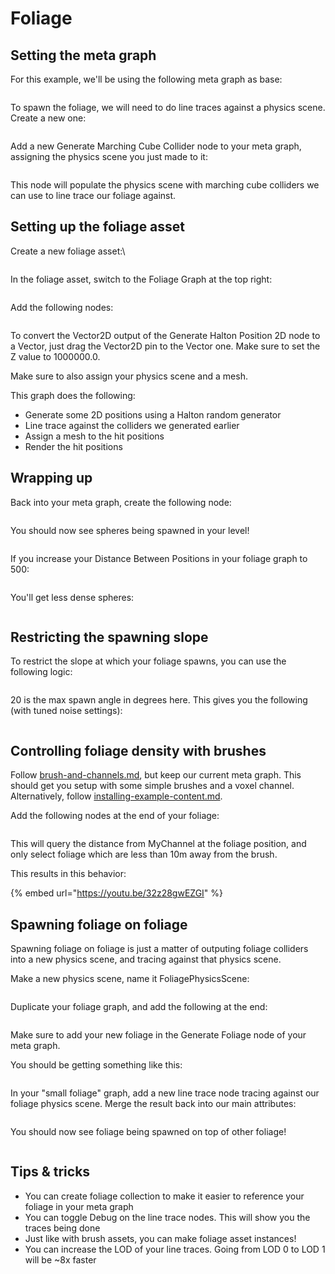 # Foliage

## Setting the meta graph

For this example, we'll be using the following meta graph as base:

<figure><img src="../.gitbook/assets/image (37).png" alt=""><figcaption></figcaption></figure>

To spawn the foliage, we will need to do line traces against a physics scene. Create a new one:

<figure><img src="../.gitbook/assets/image (15).png" alt=""><figcaption></figcaption></figure>

Add a new Generate Marching Cube Collider node to your meta graph, assigning the physics scene you just made to it:

<figure><img src="../.gitbook/assets/image (29).png" alt=""><figcaption></figcaption></figure>

This node will populate the physics scene with marching cube colliders we can use to line trace our foliage against.

## Setting up the foliage asset

Create a new foliage asset:\


<figure><img src="../.gitbook/assets/image (35).png" alt=""><figcaption></figcaption></figure>

In the foliage asset, switch to the Foliage Graph at the top right:

<figure><img src="../.gitbook/assets/image (22) (1).png" alt=""><figcaption></figcaption></figure>

Add the following nodes:

<figure><img src="../.gitbook/assets/image.png" alt=""><figcaption></figcaption></figure>

To convert the Vector2D output of the Generate Halton Position 2D node to a Vector, just drag the Vector2D pin to the Vector one. Make sure to set the Z value to 1000000.0.

Make sure to also assign your physics scene and a mesh.

This graph does the following:

* Generate some 2D positions using a Halton random generator
* Line trace against the colliders we generated earlier
* Assign a mesh to the hit positions
* Render the hit positions

## Wrapping up

Back into your meta graph, create the following node:

<figure><img src="../.gitbook/assets/image (18).png" alt=""><figcaption></figcaption></figure>

You should now see spheres being spawned in your level!

<figure><img src="../.gitbook/assets/image (34).png" alt=""><figcaption></figcaption></figure>

If you increase your Distance Between Positions in your foliage graph to 500:

<figure><img src="../.gitbook/assets/image (2) (1).png" alt=""><figcaption></figcaption></figure>

You'll get less dense spheres:

<figure><img src="../.gitbook/assets/image (36).png" alt=""><figcaption></figcaption></figure>

## Restricting the spawning slope

To restrict the slope at which your foliage spawns, you can use the following logic:

<figure><img src="../.gitbook/assets/image (21).png" alt=""><figcaption></figcaption></figure>

20 is the max spawn angle in degrees here. This gives you the following (with tuned noise settings):

<figure><img src="../.gitbook/assets/image (38).png" alt=""><figcaption></figcaption></figure>

## Controlling foliage density with brushes

Follow [brush-and-channels.md](brush-and-channels.md "mention"), but keep our current meta graph. This should get you setup with some simple brushes and a voxel channel. Alternatively, follow [installing-example-content.md](../getting-started/installing-example-content.md "mention").

Add the following nodes at the end of your foliage:

<figure><img src="../.gitbook/assets/image (19).png" alt=""><figcaption></figcaption></figure>

This will query the distance from MyChannel at the foliage position, and only select foliage which are less than 10m away from the brush.

This results in this behavior:

{% embed url="https://youtu.be/32z28gwEZGI" %}

## Spawning foliage on foliage

Spawning foliage on foliage is just a matter of outputing foliage colliders into a new physics scene, and tracing against that physics scene.

Make a new physics scene, name it FoliagePhysicsScene:

<figure><img src="../.gitbook/assets/image (23) (1).png" alt=""><figcaption></figcaption></figure>

Duplicate your foliage graph, and add the following at the end:

<figure><img src="../.gitbook/assets/image (20).png" alt=""><figcaption></figcaption></figure>

Make sure to add your new foliage in the Generate Foliage node of your meta graph.

You should be getting something like this:

<figure><img src="../.gitbook/assets/image (30).png" alt=""><figcaption></figcaption></figure>

In your "small foliage" graph, add a new line trace node tracing against our foliage physics scene. Merge the result back into our main attributes:

<figure><img src="../.gitbook/assets/image (33).png" alt=""><figcaption></figcaption></figure>

You should now see foliage being spawned on top of other foliage!

<figure><img src="../.gitbook/assets/image (16).png" alt=""><figcaption></figcaption></figure>

## Tips & tricks

* You can create foliage collection to make it easier to reference your foliage in your meta graph
* You can toggle Debug on the line trace nodes. This will show you the traces being done
* Just like with brush assets, you can make foliage asset instances!
* You can increase the LOD of your line traces. Going from LOD 0 to LOD 1 will be \~8x faster

